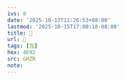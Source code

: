 ```yaml
---
ivs: 0
date: '2025-10-13T11:26:53+08:00'
lastmod: '2025-10-15T17:00:18-08:00'
title: 󰔂
url: 󰔂
tags: [互]
hex: 4E92
src: GHZR
note:
---
```

